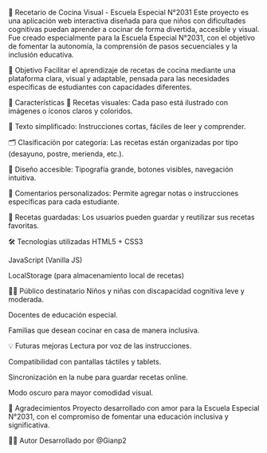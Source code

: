 🧁 Recetario de Cocina Visual - Escuela Especial N°2031
Este proyecto es una aplicación web interactiva diseñada para que niños con dificultades cognitivas puedan aprender a cocinar de forma divertida, accesible y visual. Fue creado especialmente para la Escuela Especial N°2031, con el objetivo de fomentar la autonomía, la comprensión de pasos secuenciales y la inclusión educativa.

🎯 Objetivo
Facilitar el aprendizaje de recetas de cocina mediante una plataforma clara, visual y adaptable, pensada para las necesidades específicas de estudiantes con capacidades diferentes.

🧩 Características
📸 Recetas visuales: Cada paso está ilustrado con imágenes o íconos claros y coloridos.

📝 Texto simplificado: Instrucciones cortas, fáciles de leer y comprender.

🗂️ Clasificación por categoría: Las recetas están organizadas por tipo (desayuno, postre, merienda, etc.).

🧠 Diseño accesible: Tipografía grande, botones visibles, navegación intuitiva.

💬 Comentarios personalizados: Permite agregar notas o instrucciones específicas para cada estudiante.

💾 Recetas guardadas: Los usuarios pueden guardar y reutilizar sus recetas favoritas.

🛠️ Tecnologías utilizadas
HTML5 + CSS3

JavaScript (Vanilla JS)

LocalStorage (para almacenamiento local de recetas)

👩‍🏫 Público destinatario
Niños y niñas con discapacidad cognitiva leve y moderada.

Docentes de educación especial.

Familias que desean cocinar en casa de manera inclusiva.

💡 Futuras mejoras
Lectura por voz de las instrucciones.

Compatibilidad con pantallas táctiles y tablets.

Sincronización en la nube para guardar recetas online.

Modo oscuro para mayor comodidad visual.

🏫 Agradecimientos
Proyecto desarrollado con amor para la Escuela Especial N°2031, con el compromiso de fomentar una educación inclusiva y significativa.

👨‍💻 Autor
Desarrollado por @Gianp2

